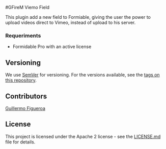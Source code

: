 #GFireM Viemo Field

This plugin add a new field to Formiable, giving the user the power to upload videos direct to Vimeo, instead of upload to his server. 

### Requeriments
* Formidable Pro with an active license


## Versioning
We use [SemVer](http://semver.org/) for versioning. For the versions available, see the [tags on this repository](https://github.com/gfirem/akamai-release-node/tags). 

## Contributors

[Guillermo Figueroa](https://github.com/gfirem)

## License

This project is licensed under the Apache 2 license - see the [LICENSE.md](LICENSE) file for details.

